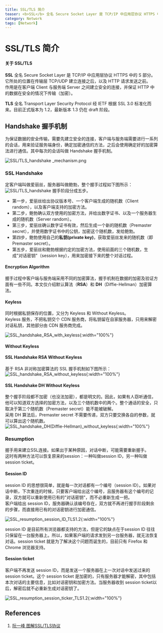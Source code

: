 ```yaml
---
title: SSL/TLS 简介
teaser: <b>SSL</b> 全名 Secure Socket Layer 是 TCP/IP 中应用层协议 HTTPS 中的 S 部分。它所处的位置在传输层 TCP/UDP 建立连接之后，以及 HTTP 请求发送之前。
category: Network
tags: [Network]
---
```


# SSL/TLS 简介

#### 关于 SSL/TLS

<b>SSL</b> 全名 Secure Socket Layer 是 TCP/IP 中应用层协议 HTTPS 中的 S 部分。<br>
它所处的位置在传输层 TCP/UDP 建立连接之后，以及 HTTP 请求发送之前。<br>
作用是在客户端 Client 与服务端 Server 之间建立安全的连接，并保证 HTTP 中的数据在安全的情况下传输（加密）。<br>

<b>TLS</b> 全名 Transport Layer Security Protocol 经 IETF 根据 SSL 3.0 标准化而来。目前正式版本为 1.2，最新版本 1.3 仍在 draft 阶段。

## Handshake 握手机制

为保证数据的安全传输，需要先建立安全的连接，客户端与服务端需要进行一系列的会话，用来验证服务端身份，确定加密通信的方法，之后会使用确定好的加密算法进行通信。其中每次的会话叫做 Handshake 握手机制。

![SSL/TLS_handshake _mechanism.png](https://raw.githubusercontent.com/Nikolilol/xPictures/master/SSL%3ATLS/SSL%3ATLS_handshake%20_mechanism.png)

### SSL Handshake

定客户端叫做爱丽丝，服务器叫做鲍勃，整个握手过程如下图所示：
![SSL/TLS_handshake](https://raw.githubusercontent.com/Nikolilol/xPictures/master/SSL%3ATLS/SSL%3ATLS_handshake.png)
握手阶段分成五步。

* 第一步，爱丽丝给出协议版本号、一个客户端生成的随机数（Client random），以及客户端支持的加密方法。
* 第二步，鲍勃确认双方使用的加密方法，并给出数字证书、以及一个服务器生成的随机数（Server random）。
* 第三步，爱丽丝确认数字证书有效，然后生成一个新的随机数（Premaster secret），并使用数字证书中的公钥，加密这个随机数，发给鲍勃。
* 第四步，鲍勃使用自己的<b>私钥(private key)</b>，获取爱丽丝发来的随机数（即Premaster secret）。
* 第五步，爱丽丝和鲍勃根据约定的加密方法，使用前面的三个随机数，生成"对话密钥"（session key），用来加密接下来的整个对话过程。

#### Encryption Algorithm
握手过程中客户端与服务端采用不同的加密算法，握手机制在数据的加密及验证方面有一些不同。本文仅介绍默认算法（<b>RSA</b>）和 <b>DH</b>（Diffie-Hellman）加密算法。<br>

#### Keyless
同时根据私钥保存的位置，又分为 Keyless 和 Without Keyless。<br>
Keyless 服务，不把私钥交个 CDN 服务商，将私钥留在自家服务器，只用来解密对话私钥，其他部分由 CDN 服务商完成。

![SSL_handshake_RSA_with_keyless](https://raw.githubusercontent.com/Nikolilol/xPictures/master/SSL%3ATLS/SSL_handshake_RSA_with_keyless.png){:width="100%"}

#### Without Keyless
#### SSL Handshake RSA Without Keyless

基于 RSA 非对称加密算法的 SSL 握手机制如下图所示：
![SSL_handshake_RSA_without_keyless](https://raw.githubusercontent.com/Nikolilol/xPictures/master/SSL%3ATLS/SSL_handshake_RSA_without_keyless.png){:width="100%"}

#### SSL Handshake DH Without Keyless

整个握手阶段都不加密（也没法加密），都是明文的。因此，如果有人窃听通信，他可以知道双方选择的加密方法，以及三个随机数中的两个。整个通话的安全，只取决于第三个随机数（Premaster secret）能不能被破解。<br>
采用 DH 算法后，Premaster secret 不需要传递，双方只要交换各自的参数，就可以算出这个随机数。<br>
![SSL_handshake_DH(Diffie-Hellman)\_without_keyless](https://raw.githubusercontent.com/Nikolilol/xPictures/master/SSL%3ATLS/SSL_handshake_DH(Diffie-Hellman)_without_keyless.png){:width="100%"}

### Resumption

握手用来建立SSL连接。如果出于某种原因，对话中断，可能需要重新握手。<br>
这时有两种方法可以恢复原来的session：一种叫做session ID，另一种叫做session ticket。<br>

#### Session ID
session ID 的思想很简单，就是每一次对话都有一个编号（session ID）。如果对话中断，下次重连的时候，只要客户端给出这个编号，且服务器有这个编号的记录，双方就可以重新使用已有的"对话密钥"，而不必重新生成一把。<br>
客户端给出 session ID，服务器确认该编号存在，双方就不再进行握手阶段剩余的步骤，而直接用已有的对话密钥进行加密通信。

![SSL_resumption_session_ID_TLS1.2](https://raw.githubusercontent.com/Nikolilol/xPictures/master/SSL%3ATLS/SSL_resumption_session_ID_TLS1.2.png){:width="100%"}

session ID 是目前所有浏览器都支持的方法，但是它的缺点在于session ID 往往只保留在一台服务器上。所以，如果客户端的请求发到另一台服务器，就无法恢复对话。session ticket 就是为了解决这个问题而诞生的，目前只有 Firefox 和 Chrome 浏览器支持。

#### Session ticket

客户端不再发送 session ID，而是发送一个服务器在上一次对话中发送过来的 session ticket。这个 session ticket 是加密的，只有服务器才能解密，其中包括本次对话的主要信息，比如对话密钥和加密方法。当服务器收到 session ticket以后，解密后就不必重新生成对话密钥了。

![SSL_resumption_session_ticker_TLS1.2](https://raw.githubusercontent.com/Nikolilol/xPictures/master/SSL%3ATLS/SSL_resumption_session_ticker_TLS1.2.png){:width="100%"}


References
---
1. [阮一峰 图解SSL/TLS协议](http://www.ruanyifeng.com/blog/2014/09/illustration-ssl.html)